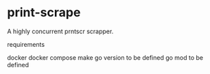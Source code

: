 # print-scrape
A highly concurrent prntscr scrapper.

requirements

docker
docker compose
make 
go version to be defined
go mod to be defined
